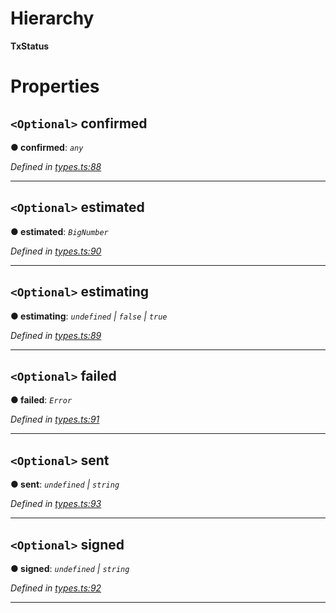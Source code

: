 

# Hierarchy

**TxStatus**

# Properties

<a id="confirmed"></a>

## `<Optional>` confirmed

**● confirmed**: *`any`*

*Defined in [types.ts:88](https://github.com/paritytech/js-libs/blob/be2fdbd/packages/light.js/src/types.ts#L88)*

___
<a id="estimated"></a>

## `<Optional>` estimated

**● estimated**: *`BigNumber`*

*Defined in [types.ts:90](https://github.com/paritytech/js-libs/blob/be2fdbd/packages/light.js/src/types.ts#L90)*

___
<a id="estimating"></a>

## `<Optional>` estimating

**● estimating**: *`undefined` \| `false` \| `true`*

*Defined in [types.ts:89](https://github.com/paritytech/js-libs/blob/be2fdbd/packages/light.js/src/types.ts#L89)*

___
<a id="failed"></a>

## `<Optional>` failed

**● failed**: *`Error`*

*Defined in [types.ts:91](https://github.com/paritytech/js-libs/blob/be2fdbd/packages/light.js/src/types.ts#L91)*

___
<a id="sent"></a>

## `<Optional>` sent

**● sent**: *`undefined` \| `string`*

*Defined in [types.ts:93](https://github.com/paritytech/js-libs/blob/be2fdbd/packages/light.js/src/types.ts#L93)*

___
<a id="signed"></a>

## `<Optional>` signed

**● signed**: *`undefined` \| `string`*

*Defined in [types.ts:92](https://github.com/paritytech/js-libs/blob/be2fdbd/packages/light.js/src/types.ts#L92)*

___

